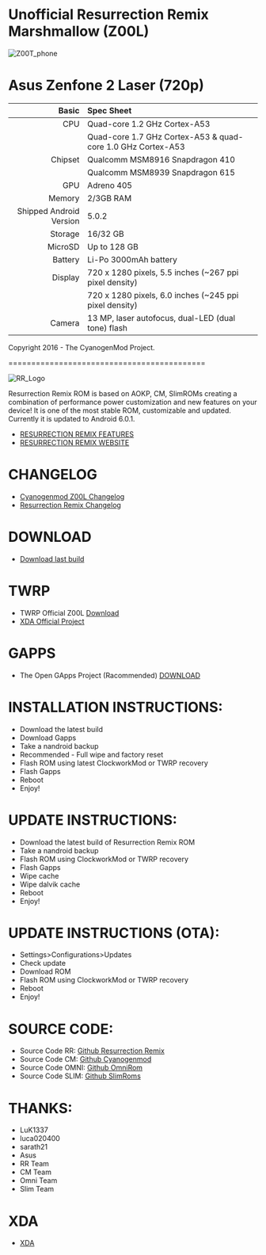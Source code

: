 #  Unofficial Resurrection Remix Marshmallow (Z00L) 

![Z00T_phone](https://wiki.cyanogenmod.org/images/thumb/0/05/Z00T.png/150px-Z00T.png)



Asus Zenfone 2 Laser (720p)
===========================================

Basic   | Spec Sheet
-------:|:-------------------------
CPU     | Quad-core 1.2 GHz Cortex-A53
        | Quad-core 1.7 GHz Cortex-A53 & quad-core 1.0 GHz Cortex-A53
Chipset | Qualcomm MSM8916 Snapdragon 410
        | Qualcomm MSM8939 Snapdragon 615
GPU     | Adreno 405
Memory  | 2/3GB RAM
Shipped Android Version | 5.0.2
Storage | 16/32 GB
MicroSD | Up to 128 GB
Battery | Li-Po 3000mAh battery
Display | 720 x 1280 pixels, 5.5 inches (~267 ppi pixel density)
        | 720 x 1280 pixels, 6.0 inches (~245 ppi pixel density)
Camera  | 13 MP, laser autofocus, dual-LED (dual tone) flash

Copyright 2016 - The CyanogenMod Project.


===========================================

![RR_Logo](http://www.resurrectionremix.com/img/rr_logo_128x128.png)



Resurrection Remix ROM is based on AOKP, CM, SlimROMs creating a combination of performance power customization and new features on your device!
It is one of the most stable ROM, customizable and updated.
Currently it is updated to Android 6.0.1.

- [RESURRECTION REMIX FEATURES](http://www.resurrectionremix.com/#features)
- [RESURRECTION REMIX WEBSITE](http://resurrectionremix.com/)

# CHANGELOG

- [Cyanogenmod Z00L Changelog](https://github.com/Fabb2303/ResurrectionRemix-M-Z00L/blob/master/CM_changelog_Z00L.md)
- [Resurrection Remix Changelog](https://github.com/Fabb2303/ResurrectionRemix-M-Z00L/blob/master/RR_Changelog.md)


# DOWNLOAD

- [Download last build](https://s.basketbuild.com/devs/Fabb2303/RRM/Z00L)

# TWRP

- TWRP Official Z00L  [Download](https://dl.twrp.me/Z00L/)
- [XDA Official Project](http://forum.xda-developers.com/zenfone-2-laser/orig-development/recovery-twrp-3-0-0-0-touch-recovery-t3317513)

# GAPPS

- The Open GApps Project (Racommended) [DOWNLOAD](http://opengapps.org/) 

# INSTALLATION INSTRUCTIONS:

- Download the latest build
- Download Gapps
- Take a nandroid backup
- Recommended - Full wipe and factory reset
- Flash ROM using latest ClockworkMod or TWRP recovery
- Flash Gapps
- Reboot
- Enjoy!

# UPDATE INSTRUCTIONS:

- Download the latest build of Resurrection Remix ROM
- Take a nandroid backup
- Flash ROM using ClockworkMod or TWRP recovery
- Flash Gapps
- Wipe cache
- Wipe dalvik cache
- Reboot
- Enjoy!

# UPDATE INSTRUCTIONS (OTA):

- Settings>Configurations>Updates
- Check update
- Download ROM
- Flash ROM using ClockworkMod or TWRP recovery
- Reboot
- Enjoy!

# SOURCE CODE:

- Source Code RR:  [Github Resurrection Remix](https://github.com/ResurrectionRemix) 
- Source Code CM:  [Github Cyanogenmod](https://github.com/CyanogenMod) 
- Source Code OMNI: [Github OmniRom](https://github.com/omnirom/) 
- Source Code SLIM:  [Github SlimRoms](https://github.com/SlimRoms/) 

# THANKS:

- LuK1337
- luca020400
- sarath21
- Asus
- RR Team
- CM Team
- Omni Team
- Slim Team

# XDA

- [XDA](http://forum.xda-developers.com/zenfone-2-laser/development/rom-resurrection-remix-m-t3355391) 
